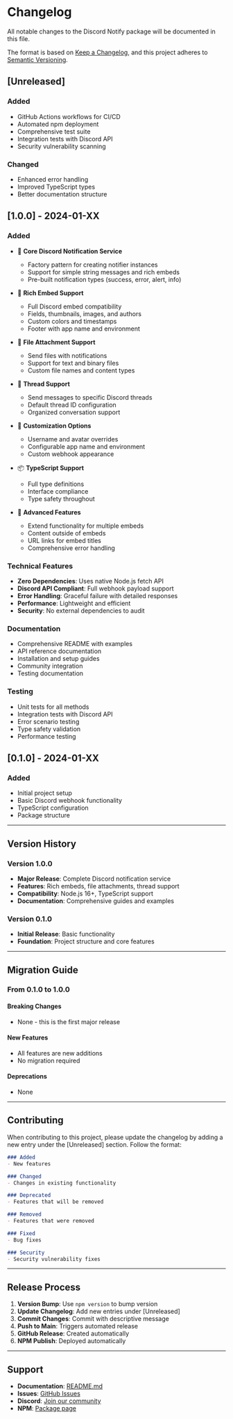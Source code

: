 # Changelog

All notable changes to the Discord Notify package will be documented in this file.

The format is based on [Keep a Changelog](https://keepachangelog.com/en/1.0.0/),
and this project adheres to [Semantic Versioning](https://semver.org/spec/v2.0.0.html).

## [Unreleased]

### Added
- GitHub Actions workflows for CI/CD
- Automated npm deployment
- Comprehensive test suite
- Integration tests with Discord API
- Security vulnerability scanning

### Changed
- Enhanced error handling
- Improved TypeScript types
- Better documentation structure

## [1.0.0] - 2024-01-XX

### Added
- 🚀 **Core Discord Notification Service**
  - Factory pattern for creating notifier instances
  - Support for simple string messages and rich embeds
  - Pre-built notification types (success, error, alert, info)

- 🎨 **Rich Embed Support**
  - Full Discord embed compatibility
  - Fields, thumbnails, images, and authors
  - Custom colors and timestamps
  - Footer with app name and environment

- 📎 **File Attachment Support**
  - Send files with notifications
  - Support for text and binary files
  - Custom file names and content types

- 🧵 **Thread Support**
  - Send messages to specific Discord threads
  - Default thread ID configuration
  - Organized conversation support

- 👤 **Customization Options**
  - Username and avatar overrides
  - Configurable app name and environment
  - Custom webhook appearance

- 📦 **TypeScript Support**
  - Full type definitions
  - Interface compliance
  - Type safety throughout

- 🔧 **Advanced Features**
  - Extend functionality for multiple embeds
  - Content outside of embeds
  - URL links for embed titles
  - Comprehensive error handling

### Technical Features
- **Zero Dependencies**: Uses native Node.js fetch API
- **Discord API Compliant**: Full webhook payload support
- **Error Handling**: Graceful failure with detailed responses
- **Performance**: Lightweight and efficient
- **Security**: No external dependencies to audit

### Documentation
- Comprehensive README with examples
- API reference documentation
- Installation and setup guides
- Community integration
- Testing documentation

### Testing
- Unit tests for all methods
- Integration tests with Discord API
- Error scenario testing
- Type safety validation
- Performance testing

## [0.1.0] - 2024-01-XX

### Added
- Initial project setup
- Basic Discord webhook functionality
- TypeScript configuration
- Package structure

---

## Version History

### Version 1.0.0
- **Major Release**: Complete Discord notification service
- **Features**: Rich embeds, file attachments, thread support
- **Compatibility**: Node.js 16+, TypeScript support
- **Documentation**: Comprehensive guides and examples

### Version 0.1.0
- **Initial Release**: Basic functionality
- **Foundation**: Project structure and core features

---

## Migration Guide

### From 0.1.0 to 1.0.0

#### Breaking Changes
- None - this is the first major release

#### New Features
- All features are new additions
- No migration required

#### Deprecations
- None

---

## Contributing

When contributing to this project, please update the changelog by adding a new entry under the [Unreleased] section. Follow the format:

```markdown
### Added
- New features

### Changed
- Changes in existing functionality

### Deprecated
- Features that will be removed

### Removed
- Features that were removed

### Fixed
- Bug fixes

### Security
- Security vulnerability fixes
```

---

## Release Process

1. **Version Bump**: Use `npm version` to bump version
2. **Update Changelog**: Add new entries under [Unreleased]
3. **Commit Changes**: Commit with descriptive message
4. **Push to Main**: Triggers automated release
5. **GitHub Release**: Created automatically
6. **NPM Publish**: Deployed automatically

---

## Support

- **Documentation**: [README.md](README.md)
- **Issues**: [GitHub Issues](https://github.com/yourusername/discord-notify/issues)
- **Discord**: [Join our community](https://bit.ly/devlander-discord-invite)
- **NPM**: [Package page](https://www.npmjs.com/package/discord-notify) 